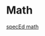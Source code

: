 <title>math</title>
<h1>Math</h1>
<a href="specEd/">specEd math</a>
<a href="regMath/"regular Math</a>
